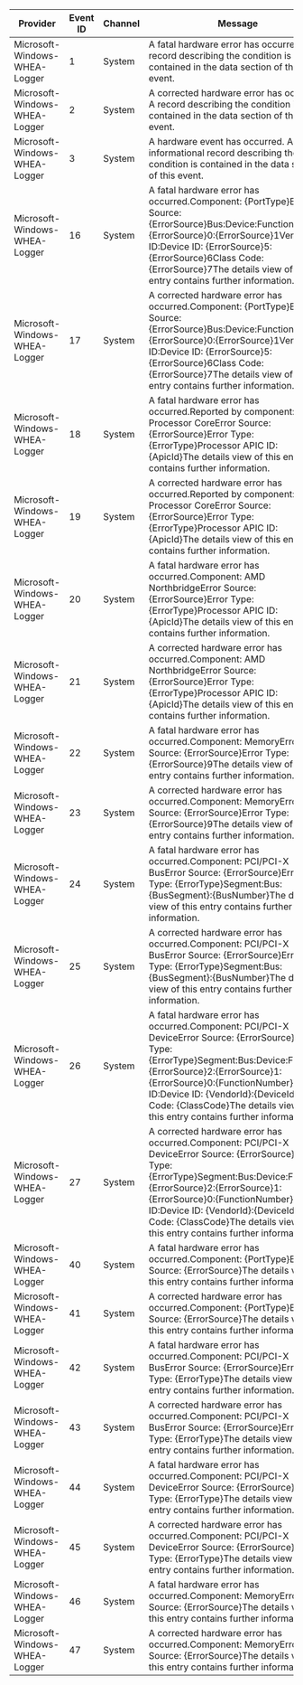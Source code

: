 Provider                       |  Event ID  |  Channel  |  Message
-------------------------------|------------|-----------|----------------------------------------------------------------------------------------------------------------------------------------------------------------------------------------------------------------------------------------------------------------------------------------------------------------------------------------------
Microsoft-Windows-WHEA-Logger  |  1         |  System   |  A fatal hardware error has occurred. A record describing the condition is contained in the data section of this event.
Microsoft-Windows-WHEA-Logger  |  2         |  System   |  A corrected hardware error has occurred. A record describing the condition is contained in the data section of this event.
Microsoft-Windows-WHEA-Logger  |  3         |  System   |  A hardware event has occurred. An informational record describing the condition is contained in the data section of this event.
Microsoft-Windows-WHEA-Logger  |  16        |  System   |  A fatal hardware error has occurred.Component: {PortType}Error Source: {ErrorSource}Bus:Device:Function: {Bus}:{ErrorSource}0:{ErrorSource}1Vendor ID:Device ID: {ErrorSource}5:{ErrorSource}6Class Code: {ErrorSource}7The details view of this entry contains further information.
Microsoft-Windows-WHEA-Logger  |  17        |  System   |  A corrected hardware error has occurred.Component: {PortType}Error Source: {ErrorSource}Bus:Device:Function: {Bus}:{ErrorSource}0:{ErrorSource}1Vendor ID:Device ID: {ErrorSource}5:{ErrorSource}6Class Code: {ErrorSource}7The details view of this entry contains further information.
Microsoft-Windows-WHEA-Logger  |  18        |  System   |  A fatal hardware error has occurred.Reported by component: Processor CoreError Source: {ErrorSource}Error Type: {ErrorType}Processor APIC ID: {ApicId}The details view of this entry contains further information.
Microsoft-Windows-WHEA-Logger  |  19        |  System   |  A corrected hardware error has occurred.Reported by component: Processor CoreError Source: {ErrorSource}Error Type: {ErrorType}Processor APIC ID: {ApicId}The details view of this entry contains further information.
Microsoft-Windows-WHEA-Logger  |  20        |  System   |  A fatal hardware error has occurred.Component: AMD NorthbridgeError Source: {ErrorSource}Error Type: {ErrorType}Processor APIC ID: {ApicId}The details view of this entry contains further information.
Microsoft-Windows-WHEA-Logger  |  21        |  System   |  A corrected hardware error has occurred.Component: AMD NorthbridgeError Source: {ErrorSource}Error Type: {ErrorType}Processor APIC ID: {ApicId}The details view of this entry contains further information.
Microsoft-Windows-WHEA-Logger  |  22        |  System   |  A fatal hardware error has occurred.Component: MemoryError Source: {ErrorSource}Error Type: {ErrorSource}9The details view of this entry contains further information.
Microsoft-Windows-WHEA-Logger  |  23        |  System   |  A corrected hardware error has occurred.Component: MemoryError Source: {ErrorSource}Error Type: {ErrorSource}9The details view of this entry contains further information.
Microsoft-Windows-WHEA-Logger  |  24        |  System   |  A fatal hardware error has occurred.Component: PCI/PCI-X BusError Source: {ErrorSource}Error Type: {ErrorType}Segment:Bus: {BusSegment}:{BusNumber}The details view of this entry contains further information.
Microsoft-Windows-WHEA-Logger  |  25        |  System   |  A corrected hardware error has occurred.Component: PCI/PCI-X BusError Source: {ErrorSource}Error Type: {ErrorType}Segment:Bus: {BusSegment}:{BusNumber}The details view of this entry contains further information.
Microsoft-Windows-WHEA-Logger  |  26        |  System   |  A fatal hardware error has occurred.Component: PCI/PCI-X DeviceError Source: {ErrorSource}Error Type: {ErrorType}Segment:Bus:Device:Function: {ErrorSource}2:{ErrorSource}1:{ErrorSource}0:{FunctionNumber}Vendor ID:Device ID: {VendorId}:{DeviceId}Class Code: {ClassCode}The details view of this entry contains further information.
Microsoft-Windows-WHEA-Logger  |  27        |  System   |  A corrected hardware error has occurred.Component: PCI/PCI-X DeviceError Source: {ErrorSource}Error Type: {ErrorType}Segment:Bus:Device:Function: {ErrorSource}2:{ErrorSource}1:{ErrorSource}0:{FunctionNumber}Vendor ID:Device ID: {VendorId}:{DeviceId}Class Code: {ClassCode}The details view of this entry contains further information.
Microsoft-Windows-WHEA-Logger  |  40        |  System   |  A fatal hardware error has occurred.Component: {PortType}Error Source: {ErrorSource}The details view of this entry contains further information.
Microsoft-Windows-WHEA-Logger  |  41        |  System   |  A corrected hardware error has occurred.Component: {PortType}Error Source: {ErrorSource}The details view of this entry contains further information.
Microsoft-Windows-WHEA-Logger  |  42        |  System   |  A fatal hardware error has occurred.Component: PCI/PCI-X BusError Source: {ErrorSource}Error Type: {ErrorType}The details view of this entry contains further information.
Microsoft-Windows-WHEA-Logger  |  43        |  System   |  A corrected hardware error has occurred.Component: PCI/PCI-X BusError Source: {ErrorSource}Error Type: {ErrorType}The details view of this entry contains further information.
Microsoft-Windows-WHEA-Logger  |  44        |  System   |  A fatal hardware error has occurred.Component: PCI/PCI-X DeviceError Source: {ErrorSource}Error Type: {ErrorType}The details view of this entry contains further information.
Microsoft-Windows-WHEA-Logger  |  45        |  System   |  A corrected hardware error has occurred.Component: PCI/PCI-X DeviceError Source: {ErrorSource}Error Type: {ErrorType}The details view of this entry contains further information.
Microsoft-Windows-WHEA-Logger  |  46        |  System   |  A fatal hardware error has occurred.Component: MemoryError Source: {ErrorSource}The details view of this entry contains further information.
Microsoft-Windows-WHEA-Logger  |  47        |  System   |  A corrected hardware error has occurred.Component: MemoryError Source: {ErrorSource}The details view of this entry contains further information.